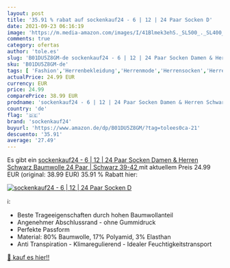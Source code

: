 ```yaml
---
layout: post
title: '35.91 % rabat auf sockenkauf24 - 6 | 12 | 24 Paar Socken D'
date: 2021-09-23 06:16:19
image: 'https://m.media-amazon.com/images/I/41Blmek3ehS._SL500_._SL400_.jpg'
comments: true
category: ofertas
author: 'tole.es'
slug: 'B01DU5Z8GM-de sockenkauf24 - 6 | 12 | 24 Paar Socken Damen & Herren...'
sku: 'B01DU5Z8GM-de'
tags: [ 'Fashion','Herrenbekleidung','Herrenmode','Herrensocken','Herrensocken & -strümpfe','Neue Socken für Herren','sockenkauf24', ]
actualPrice: 24.99 EUR
currency: EUR
price: 24.99
comparePrice: 38.99 EUR
prodname: 'sockenkauf24 - 6 | 12 | 24 Paar Socken Damen & Herren Schwarz Baumwolle  24 Paar | Schwarz 39-42 '
country: 'de'
flag: '🇩🇪'
brand: 'sockenkauf24'
buyurl: 'https://www.amazon.de/dp/B01DU5Z8GM/?tag=tolees0ca-21'
descuento: '35.91'
average: '27.49'
---
```


Es gibt ein [sockenkauf24 - 6 | 12 | 24 Paar Socken Damen & Herren Schwarz Baumwolle  24 Paar | Schwarz 39-42 ](https://www.amazon.de/dp/B01DU5Z8GM/?tag=tolees0ca-21) mit aktuellem Preis 24.99 EUR (original: 38.99 EUR) 35.91 % Rabatt hier:

[![sockenkauf24 - 6 | 12 | 24 Paar Socken D](https://m.media-amazon.com/images/I/41Blmek3ehS._SL500_._SL400_.jpg)](https://www.amazon.de/dp/B01DU5Z8GM/?tag=tolees0ca-21)

ℹ️:

- Beste Trageeigenschaften durch hohen Baumwollanteil
- Angenehmer Abschlussrand - ohne Gummidruck
- Perfekte Passform
- Material: 80% Baumwolle, 17% Polyamid, 3% Elasthan
- Anti Transpiration - Klimaregulierend - Idealer Feuchtigkeitstransport

[🛒 kauf es hier!!](https://www.amazon.de/dp/B01DU5Z8GM/?tag=tolees0ca-21)
